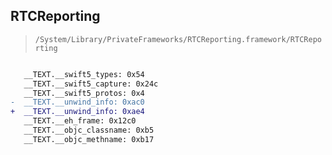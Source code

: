 ## RTCReporting

> `/System/Library/PrivateFrameworks/RTCReporting.framework/RTCReporting`

```diff

   __TEXT.__swift5_types: 0x54
   __TEXT.__swift5_capture: 0x24c
   __TEXT.__swift5_protos: 0x4
-  __TEXT.__unwind_info: 0xac0
+  __TEXT.__unwind_info: 0xae4
   __TEXT.__eh_frame: 0x12c0
   __TEXT.__objc_classname: 0xb5
   __TEXT.__objc_methname: 0xb17

```
